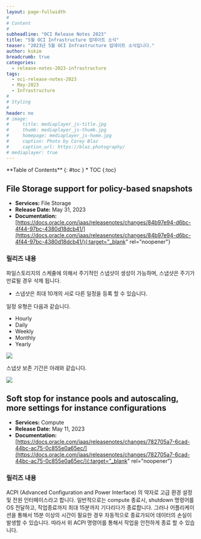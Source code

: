 ```yaml
---
layout: page-fullwidth
#
# Content
#
subheadline: "OCI Release Notes 2023"
title: "5월 OCI Infrastructure 업데이트 소식"
teaser: "2023년 5월 OCI Infrastructure 업데이트 소식입니다."
author: kskim
breadcrumb: true
categories:
  - release-notes-2023-infrastructure
tags:
  - oci-release-notes-2023
  - May-2023
  - Infrastructure
#
# Styling
#
header: no
# image:
#     title: mediaplayer_js-title.jpg
#     thumb: mediaplayer_js-thumb.jpg
#     homepage: mediaplayer_js-home.jpg
#     caption: Photo by Corey Blaz
#     caption_url: https://blaz.photography/
# mediaplayer: true
---
```


<div class="panel radius" markdown="1">
**Table of Contents**
{: #toc }
*  TOC
{:toc}
</div>

## File Storage support for policy-based snapshots
* **Services:** File Storage
* **Release Date:** May 31, 2023
* **Documentation:** [https://docs.oracle.com/iaas/releasenotes/changes/84b97e94-d6bc-4f44-97bc-4380d18dcb41/](https://docs.oracle.com/iaas/releasenotes/changes/84b97e94-d6bc-4f44-97bc-4380d18dcb41/){:target="_blank" rel="noopener"}

### 릴리즈 내용
파일스토리지의 스케쥴에 의해서 주기적인 스냅샷이 생성이 가능하며, 스냅샷은 주기가 만료될 경우 삭제 됩니다. 
- 스냅샷은 최대 10개의 서로 다른 일정을 등록 할 수 있습니다. 

일정 유형은 다음과 같습니다. 
- Hourly
- Daily
- Weekly
- Monthly
- Yearly


![]({{site.urlblogimg2023}}{{site.urlblogimg2022_2023}}/assets/img/infrastructure/2023/release-note/SCR-20230728-heqq.png " ")

스냅샷 보존 기간은 아래와 같습니다. 

![]({{site.urlblogimg2023}}{{site.urlblogimg2022_2023}}/assets/img/infrastructure/2023/release-note/SCR-20230728-hgkg.png " ")




## Soft stop for instance pools and autoscaling, more settings for instance configurations
* **Services:** Compute
* **Release Date:** May 11, 2023
* **Documentation:** [https://docs.oracle.com/iaas/releasenotes/changes/782705a7-6cad-44bc-ac75-0c855e0a65ec/](https://docs.oracle.com/iaas/releasenotes/changes/782705a7-6cad-44bc-ac75-0c855e0a65ec/){:target="_blank" rel="noopener"}

### 릴리즈 내용
ACPI (Advanced Configuration and Power Interface) 의 약자로 고급 환경 설정 및 전원 인터페이스라고 합니다. 
일반적으로는 compute 종료시, shutdown 명령어를 OS 전달하고, 작업종료까지 최대 15분까지 기다리다가 종료합니다. 그러나 어플리케이션을 통해서 15분 이상의 시간이 필요한 경우 자동적으로 종료가되어 데이터의 손실이 발생할 수 있습니다. 
따라서 위 ACPI 명령어를 통해서 작업을 안전하게 종료 할 수 있습니다. 
